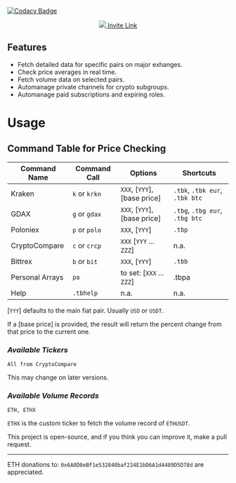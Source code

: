 [![Codacy Badge](https://api.codacy.com/project/badge/Grade/9dc99ab109574f63ba09427dbde80886)](https://www.codacy.com/app/ofonsk/TsukiBot?utm_source=github.com&utm_medium=referral&utm_content=OFRBG/TsukiBot&utm_campaign=badger)


<p align="center">
  <a href="https://discordbots.org/bot/313452464399581194">
    <img src="https://imgur.com/95F1V53.png"/>
  </a>
  <a href="https://discordapp.com/oauth2/authorize?client_id=313452464399581194&scope=bot&permissions=268438608">Invite Link</a>
</p>

## Features
+ Fetch detailed data for specific pairs on major exhanges.
+ Check price averages in real time.
+ Fetch volume data on selected pairs.
+ Automanage private channels for crypto subgroups.
+ Automanage paid subscriptions and expiring roles.

# Usage

## Command Table for Price Checking

|  Command Name   |  Command Call    |  Options    | Shortcuts |
|------|------|------|------|
|   Kraken   | `k` or `krkn`     |  `XXX`, [`YYY`], [base price]    | `.tbk`, `.tbk eur`, `.tbk btc`|
|   GDAX   | `g` or `gdax`     |  `XXX`, [`YYY`], [base price]    | `.tbg`, `.tbg eur`, `.tbg btc`|
|   Poloniex   | `p` or `polo`     |  `XXX`, [`YYY`]    | `.tbp`|
| CryptoCompare | `c` or `crcp` | `XXX` [`YYY` ... `ZZZ`] | n.a. |
|   Bittrex   | `b` or `bit`     |  `XXX`, [`YYY`]    | `.tbb`|
| Personal Arrays  | `pa`| to set: [`XXX` ... `ZZZ`] | .tbpa |
|   Help   | `.tbhelp`     |  n.a.   |  n.a. |

[`YYY`] defaults to the main fiat pair. Usually `USD` or `USDT`.

If a [base price] is provided, the result will return the percent change from that price to the current one.

### _Available Tickers_
```
All from CryptoCompare
```

This may change on later versions.

### _Available Volume Records_
```
ETH, ETHX
```

`ETHX` is the custom ticker to fetch the volume record of `ETHUSDT`.

This project is open-source, and if you think you can improve it, make a pull request.

---

ETH donations to: `0x6A0D0eBf1e532840baf224E1bD6A1d4489D5D78d` are appreciated.
